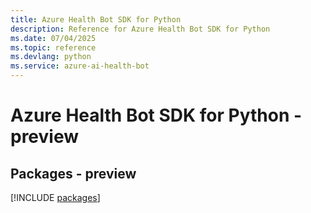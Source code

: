 ```yaml
---
title: Azure Health Bot SDK for Python
description: Reference for Azure Health Bot SDK for Python
ms.date: 07/04/2025
ms.topic: reference
ms.devlang: python
ms.service: azure-ai-health-bot
---
```

# Azure Health Bot SDK for Python - preview
## Packages - preview
[!INCLUDE [packages](health-bot-index.md)]